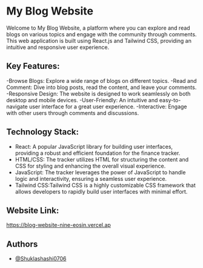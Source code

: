 # My Blog Website
Welcome to My Blog Website, a platform where you can explore and read blogs on various topics and engage with the community through comments. This web application is built using React.js and Tailwind CSS, providing an intuitive and responsive user experience.


## Key Features:
-Browse Blogs: Explore a wide range of blogs on different topics.
-Read and Comment: Dive into blog posts, read the content, and leave your comments.
-Responsive Design: The website is designed to work seamlessly on both desktop and mobile devices.
-User-Friendly: An intuitive and easy-to-navigate user interface for a great user experience.
-Interactive: Engage with other users through comments and discussions.
## Technology Stack:
- React: A popular JavaScript library for building user interfaces, providing a robust and efficient foundation for the finance tracker.
- HTML/CSS: The tracker utilizes HTML for structuring the content and CSS for styling and enhancing the overall visual experience.
- JavaScript: The tracker leverages the power of JavaScript to handle logic and interactivity, ensuring a seamless user experience.
- Tailwind CSS:Tailwind CSS is a highly customizable CSS framework that allows developers to rapidly build user interfaces with minimal effort.

## Website Link:
https://blog-website-nine-eosin.vercel.ap

## Authors
- [@Shuklashashi0706](https://blog-website-nine-eosin.vercel.app/)


